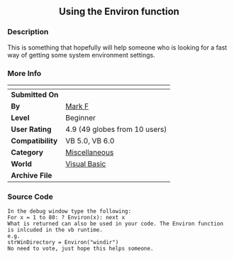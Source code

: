 ﻿<div align="center">

## Using the Environ function


</div>

### Description

This is something that hopefully will help someone who is looking for a fast way of getting some system environment settings.
 
### More Info
 


<span>             |<span>
---                |---
**Submitted On**   |
**By**             |[Mark F](https://github.com/Planet-Source-Code/PSCIndex/blob/master/ByAuthor/mark-f.md)
**Level**          |Beginner
**User Rating**    |4.9 (49 globes from 10 users)
**Compatibility**  |VB 5\.0, VB 6\.0
**Category**       |[Miscellaneous](https://github.com/Planet-Source-Code/PSCIndex/blob/master/ByCategory/miscellaneous__1-1.md)
**World**          |[Visual Basic](https://github.com/Planet-Source-Code/PSCIndex/blob/master/ByWorld/visual-basic.md)
**Archive File**   |[](https://github.com/Planet-Source-Code/mark-f-using-the-environ-function__1-43696/archive/master.zip)





### Source Code

```
In the debug window type the following:
For x = 1 to 80: ? Environ(x): next x
What is returned can also be used in your code. The Environ function is inlcuded in the vb runtime.
e.g.
strWinDirectory = Environ("windir")
No need to vote, just hope this helps someone.
```


